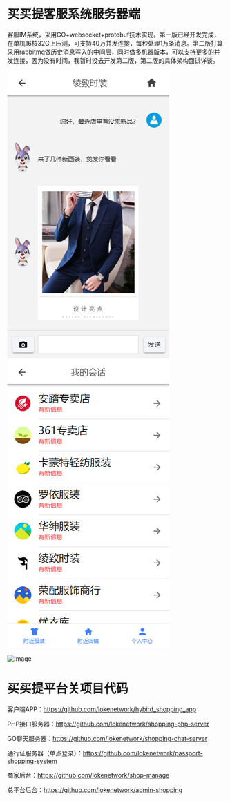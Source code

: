 # 买买提客服系统服务器端

客服IM系统，采用GO+websocket+protobuf技术实现。第一版已经开发完成，在单机16核32G上压测，可支持40万并发连接，每秒处理1万条消息。第二版打算采用rabbitmq做历史消息写入的中间层，同时做多机器版本，可以支持更多的并发连接，因为没有时间，我暂时没去开发第二版，第二版的具体架构面试详谈。

 ![image](https://github.com/lokenetwork/hybird_shopping_app/blob/master/project_picture/chat_client.png)
 ![image](https://github.com/lokenetwork/hybird_shopping_app/blob/master/project_picture/session_list.png)
 
 ![image](https://github.com/lokenetwork/hybird_shopping_app/blob/master/project_picture/chat.png)




# 买买提平台关项目代码

客户端APP：https://github.com/lokenetwork/hybird_shopping_app

PHP接口服务器：https://github.com/lokenetwork/shopping-php-server

GO聊天服务器：https://github.com/lokenetwork/shopping-chat-server

通行证服务器（单点登录）：https://github.com/lokenetwork/passport-shopping-system

商家后台：https://github.com/lokenetwork/shop-manage

总平台后台：https://github.com/lokenetwork/admin-shopping


